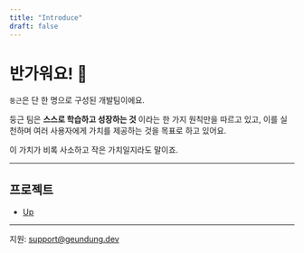 ```yaml
---
title: "Introduce"
draft: false
---
```


# 반가워요! 👋

`둥근`은 단 한 명으로 구성된 개발팀이에요.

둥근 팀은 **스스로 학습하고 성장하는 것** 이라는 한 가지 원칙만을 따르고 있고,
이를 실천하며 여러 사용자에게 가치를 제공하는 것을 목표로 하고 있어요.

이 가치가 비록 사소하고 작은 가치일지라도 말이죠.

---

## 프로젝트

- [Up](/projects/up)

---

지원: [support@geundung.dev](mailto:support@geundung.dev)
